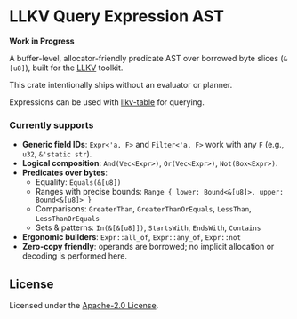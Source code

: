 # LLKV Query Expression AST

**Work in Progress**

A buffer-level, allocator-friendly predicate AST over borrowed byte slices (`&[u8]`), built for the [LLKV](../) toolkit.

This crate intentionally ships without an evaluator or planner.

Expressions can be used with [llkv-table](../llkv-table/) for querying.

### Currently supports
- **Generic field IDs**: `Expr<'a, F>` and `Filter<'a, F>` work with any `F` (e.g., `u32`, `&'static str`).
- **Logical composition**: `And(Vec<Expr>)`, `Or(Vec<Expr>)`, `Not(Box<Expr>)`.
- **Predicates over bytes**:
  - Equality: `Equals(&[u8])`
  - Ranges with precise bounds: `Range { lower: Bound<&[u8]>, upper: Bound<&[u8]> }`
  - Comparisons: `GreaterThan`, `GreaterThanOrEquals`, `LessThan`, `LessThanOrEquals`
  - Sets & patterns: `In(&[&[u8]])`, `StartsWith`, `EndsWith`, `Contains`
- **Ergonomic builders**: `Expr::all_of`, `Expr::any_of`, `Expr::not`
- **Zero-copy friendly**: operands are borrowed; no implicit allocation or decoding is performed here.

## License

Licensed under the [Apache-2.0 License](../LICENSE).
